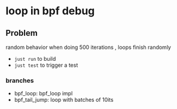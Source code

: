 # loop in bpf debug 

## Problem
random behavior when doing 500 iterations , loops finish randomly
- `just run` to build
- `just test` to trigger a test

### branches
- bpf_loop: bpf_loop impl
- bpf_tail_jump: loop with batches of 10its
